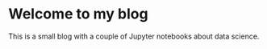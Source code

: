 # Welcome to my blog

This is a small blog with a couple of Jupyter notebooks about data science.

```{tableofcontents}
```
